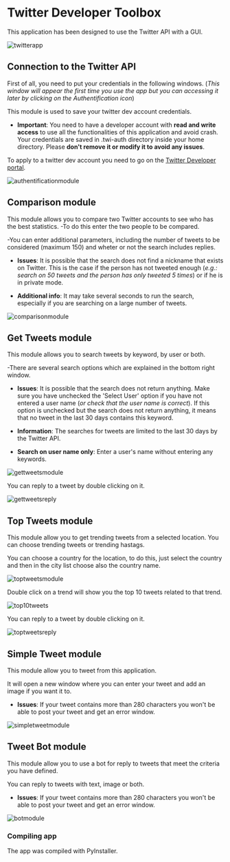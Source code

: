 # Twitter Developer Toolbox

This application has been designed to use the Twitter API with a GUI.

![twitterapp](/readme_img/Twitter_App.png)

## Connection to the Twitter API

First of all, you need to put your credentials in the following windows. (*This window will appear the first time you use the app but you can accessing it later by clicking on the Authentification icon*) 

This module is used to save your twitter dev account credentials.

- **Important**: You need to have a developer account with **read and write access** to use all the functionalities of this application and avoid crash.
Your credentials are saved in .twi-auth directory inside your home directory. Please **don't remove it or modify it to avoid any issues**.

To apply to a twitter dev account you need to go on the [Twitter Developer portal](https://developer.twitter.com/en).

![authentificationmodule](/readme_img/Authentification_Module.png)

## Comparison module

This module allows you to compare two Twitter accounts to see who has the best statistics.
-To do this enter the two people to be compared.

-You can enter additional parameters, including the number of tweets to be considered (maximum 150) and wheter or not the search includes replies.

- **Issues**: It is possible that the search does not find a nickname that exists on Twitter. This is the case if the person has not tweeted enough (*e.g.: search on 50 tweets and the person has only tweeted 5 times*) or if he is in private mode.

- **Additional info**: It may take several seconds to run the search, especially if you are searching on a large number of tweets.

![comparisonmodule](/readme_img/Comparison_Module.png)

## Get Tweets module

This module allows you to search tweets by keyword, by user or both.

-There are several search options which are explained in the bottom right window.

- **Issues**: It is possible that the search does not return anything. Make sure you have unchecked the 'Select User' option if you have not entered a user name (*or check that the user name is correct*). If this option is unchecked but the search does not return anything, it means that no tweet in the last 30 days contains this keyword.

- **Information**: The searches for tweets are limited to the last 30 days by the Twitter API.

- **Search on user name only**: Enter a user's name without entering any keywords.

![gettweetsmodule](/readme_img/GetTweets_Module.png)

You can reply to a tweet by double clicking on it.

![gettweetsreply](/readme_img/GetTweets_Reply.png)

## Top Tweets module

This module allow you to get trending tweets from a selected location. You can choose trending tweets or trending hastags.

You can choose a country for the location, to do this, just select the country and then in the city list choose also the country name.

![toptweetsmodule](/readme_img/TopTweets_Module.png)

Double click on a trend will show you the top 10 tweets related to that trend. 

![top10tweets](/readme_img/Top10Tweets.png)

You can reply to a tweet by double clicking on it.

![toptweetsreply](/readme_img/TopTweets_Reply.png)

## Simple Tweet module

This module allow you to tweet from this application.

It will open a new window where you can enter your tweet and add an image if you want it to.

- **Issues**: If your tweet contains more than 280 characters you won't be able to post your tweet and get an error window.

![simpletweetmodule](/readme_img/SimpleTweetModule.png)

## Tweet Bot module

This module allow you to use a bot for reply to tweets that meet the criteria you have defined.

You can reply to tweets with text, image or both.

- **Issues**: If your tweet contains more than 280 characters you won't be able to post your tweet and get an error window.

![botmodule](/readme_img/Bot_Module.png)

### Compiling app

The app was compiled with PyInstaller.
